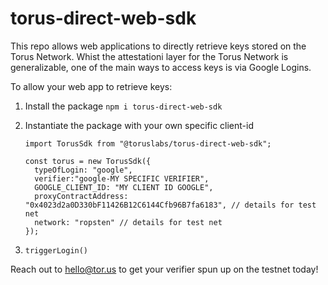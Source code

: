 # torus-direct-web-sdk

This repo allows web applications to directly retrieve keys stored on the Torus Network. Whist the attestationi layer for the Torus Network is generalizable, one of the main ways to access keys is via Google Logins.

To allow your web app to retrieve keys:

1) Install the package
``` npm i torus-direct-web-sdk ```

2) Instantiate the package with your own specific client-id 
      ```
      import TorusSdk from "@toruslabs/torus-direct-web-sdk";

      const torus = new TorusSdk({
        typeOfLogin: "google",
        verifier:"google-MY SPECIFIC VERIFIER",
        GOOGLE_CLIENT_ID: "MY CLIENT ID GOOGLE",
        proxyContractAddress: "0x4023d2a0D330bF11426B12C6144Cfb96B7fa6183", // details for test net
        network: "ropsten" // details for test net
      });
      ```

3) ```triggerLogin()```


Reach out to hello@tor.us to get your verifier spun up on the testnet today!

